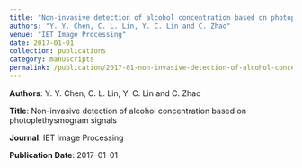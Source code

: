 ```yaml
---
title: "Non-invasive detection of alcohol concentration based on photoplethysmogram signals"
authors: "Y. Y. Chen, C. L. Lin, Y. C. Lin and C. Zhao"
venue: "IET Image Processing"
date: 2017-01-01
collection: publications
category: manuscripts
permalink: /publication/2017-01-non-invasive-detection-of-alcohol-concentration-based-on-photoplethysmogram-signals
---
```


**Authors**: Y. Y. Chen, C. L. Lin, Y. C. Lin and C. Zhao

**Title**: Non-invasive detection of alcohol concentration based on photoplethysmogram signals

**Journal**: IET Image Processing

**Publication Date**: 2017-01-01

